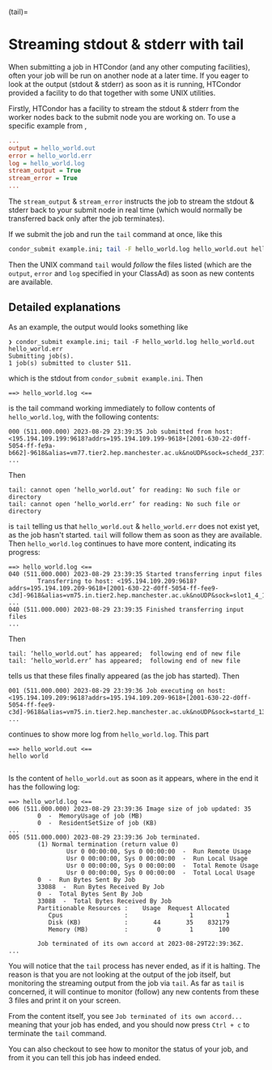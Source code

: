 (tail)=
# Streaming stdout & stderr with tail

When submitting a job in HTCondor (and any other computing facilities), often your job will be run on another node at a later time. If you eager to look at the output (stdout & stderr) as soon as it is running, HTCondor provided a facility to do that together with some UNIX utilities.

Firstly, HTCondor has a facility to stream the stdout & stderr from the worker nodes back to the submit node you are working on. To use a specific example from [](#vanilla-universe),

```ini
...
output = hello_world.out
error = hello_world.err
log = hello_world.log
stream_output = True
stream_error = True
...
```

The `stream_output` & `stream_error` instructs the job to stream the stdout & stderr back to your submit node in real time (which would normally be transferred back only after the job terminates).

If we submit the job and run the `tail` command at once, like this

```sh
condor_submit example.ini; tail -F hello_world.log hello_world.out hello_world.err
```

Then the UNIX command `tail` would *follow* the files listed (which are the `output`, `error` and `log` specified in your ClassAd) as soon as new contents are available.

## Detailed explanations

As an example, the output would looks something like

```log
❯ condor_submit example.ini; tail -F hello_world.log hello_world.out hello_world.err
Submitting job(s).
1 job(s) submitted to cluster 511.
```

which is the stdout from `condor_submit example.ini`. Then

```log
==> hello_world.log <==
```

is the tail command working immediately to follow contents of `hello_world.log`, with the following contents:

```log
000 (511.000.000) 2023-08-29 23:39:35 Job submitted from host: <195.194.109.199:9618?addrs=195.194.109.199-9618+[2001-630-22-d0ff-5054-ff-fe9a-b662]-9618&alias=vm77.tier2.hep.manchester.ac.uk&noUDP&sock=schedd_2377818_f2b3>
...
```

Then

```log
tail: cannot open ‘hello_world.out’ for reading: No such file or directory
tail: cannot open ‘hello_world.err’ for reading: No such file or directory

```

is `tail` telling us that `hello_world.out` & `hello_world.err` does not exist yet, as the job hasn't started. `tail` will follow them as soon as they are available. Then `hello_world.log` continues to have more content, indicating its progress:

```log
==> hello_world.log <==
040 (511.000.000) 2023-08-29 23:39:35 Started transferring input files
        Transferring to host: <195.194.109.209:9618?addrs=195.194.109.209-9618+[2001-630-22-d0ff-5054-ff-fee9-c3d]-9618&alias=vm75.in.tier2.hep.manchester.ac.uk&noUDP&sock=slot1_4_1883_7e66_41406>
...
040 (511.000.000) 2023-08-29 23:39:35 Finished transferring input files
...
```

Then

```log
tail: ‘hello_world.out’ has appeared;  following end of new file
tail: ‘hello_world.err’ has appeared;  following end of new file
```

tells us that these files finally appeared (as the job has started). Then

```log
001 (511.000.000) 2023-08-29 23:39:36 Job executing on host: <195.194.109.209:9618?addrs=195.194.109.209-9618+[2001-630-22-d0ff-5054-ff-fee9-c3d]-9618&alias=vm75.in.tier2.hep.manchester.ac.uk&noUDP&sock=startd_1389_5123>
...

```

continues to show more log from `hello_world.log`. This part

```log
==> hello_world.out <==
hello world


```

Is the content of `hello_world.out` as soon as it appears, where in the end it has the following log:

```log
==> hello_world.log <==
006 (511.000.000) 2023-08-29 23:39:36 Image size of job updated: 35
        0  -  MemoryUsage of job (MB)
        0  -  ResidentSetSize of job (KB)
...
005 (511.000.000) 2023-08-29 23:39:36 Job terminated.
        (1) Normal termination (return value 0)
                Usr 0 00:00:00, Sys 0 00:00:00  -  Run Remote Usage
                Usr 0 00:00:00, Sys 0 00:00:00  -  Run Local Usage
                Usr 0 00:00:00, Sys 0 00:00:00  -  Total Remote Usage
                Usr 0 00:00:00, Sys 0 00:00:00  -  Total Local Usage
        0  -  Run Bytes Sent By Job
        33088  -  Run Bytes Received By Job
        0  -  Total Bytes Sent By Job
        33088  -  Total Bytes Received By Job
        Partitionable Resources :    Usage  Request Allocated
           Cpus                 :                 1         1
           Disk (KB)            :       44       35    832179
           Memory (MB)          :        0        1       100

        Job terminated of its own accord at 2023-08-29T22:39:36Z.
...
```

You will notice that the `tail` process has never ended, as if it is halting. The reason is that you are not looking at the output of the job itself, but monitoring the streaming output from the job via `tail`. As far as `tail` is concerned, it will continue to monitor (follow) any new contents from these 3 files and print it on your screen.

From the content itself, you see `Job terminated of its own accord...` meaning that your job has ended, and you should now press `Ctrl + c` to terminate the `tail` command.

You can also checkout [](#monitor) to see how to monitor the status of your job, and from it you can tell this job has indeed ended.
